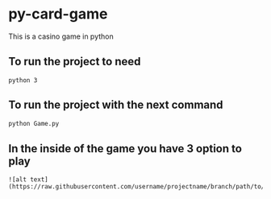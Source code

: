 # py-card-game
 This is a casino game in python 

## To run the project to need 
```
python 3 
```

## To run the project with the next command 

```bash
python Game.py 
```

## In the inside of the game you have 3 option to play 
```
![alt text](https://raw.githubusercontent.com/username/projectname/branch/path/to/img.png
```
